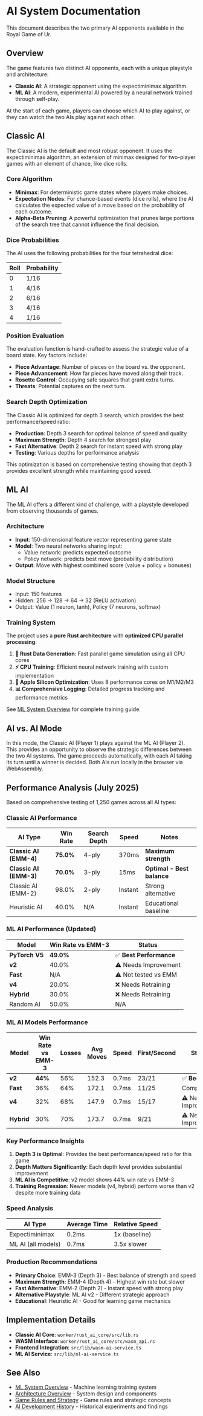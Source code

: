 # AI System Documentation

This document describes the two primary AI opponents available in the Royal Game of Ur.

## Overview

The game features two distinct AI opponents, each with a unique playstyle and architecture:

- **Classic AI**: A strategic opponent using the expectiminimax algorithm.
- **ML AI**: A modern, experimental AI powered by a neural network trained through self-play.

At the start of each game, players can choose which AI to play against, or they can watch the two AIs play against each other.

## Classic AI

The Classic AI is the default and most robust opponent. It uses the expectiminimax algorithm, an extension of minimax designed for two-player games with an element of chance, like dice rolls.

### Core Algorithm

- **Minimax**: For deterministic game states where players make choices.
- **Expectation Nodes**: For chance-based events (dice rolls), where the AI calculates the expected value of a move based on the probability of each outcome.
- **Alpha-Beta Pruning**: A powerful optimization that prunes large portions of the search tree that cannot influence the final decision.

### Dice Probabilities

The AI uses the following probabilities for the four tetrahedral dice:

| Roll | Probability |
| ---- | ----------- |
| 0    | 1/16        |
| 1    | 4/16        |
| 2    | 6/16        |
| 3    | 4/16        |
| 4    | 1/16        |

### Position Evaluation

The evaluation function is hand-crafted to assess the strategic value of a board state. Key factors include:

- **Piece Advantage**: Number of pieces on the board vs. the opponent.
- **Piece Advancement**: How far pieces have moved along their track.
- **Rosette Control**: Occupying safe squares that grant extra turns.
- **Threats**: Potential captures on the next turn.

### Search Depth Optimization

The Classic AI is optimized for depth 3 search, which provides the best performance/speed ratio:

- **Production**: Depth 3 search for optimal balance of speed and quality
- **Maximum Strength**: Depth 4 search for strongest play
- **Fast Alternative**: Depth 2 search for instant speed with strong play
- **Testing**: Various depths for performance analysis

This optimization is based on comprehensive testing showing that depth 3 provides excellent strength while maintaining good speed.

## ML AI

The ML AI offers a different kind of challenge, with a playstyle developed from observing thousands of games.

### Architecture

- **Input**: 150-dimensional feature vector representing game state
- **Model**: Two neural networks sharing input:
  - Value network: predicts expected outcome
  - Policy network: predicts best move (probability distribution)
- **Output**: Move with highest combined score (value + policy + bonuses)

### Model Structure

- Input: 150 features
- Hidden: 256 → 128 → 64 → 32 (ReLU activation)
- Output: Value (1 neuron, tanh), Policy (7 neurons, softmax)

### Training System

The project uses a **pure Rust architecture** with **optimized CPU parallel processing**:

1. **🦀 Rust Data Generation**: Fast parallel game simulation using all CPU cores
2. **⚡ CPU Training**: Efficient neural network training with custom implementation
3. **🍎 Apple Silicon Optimization**: Uses 8 performance cores on M1/M2/M3
4. **📊 Comprehensive Logging**: Detailed progress tracking and performance metrics

See [ML System Overview](./ml-system-overview.md) for complete training guide.

## AI vs. AI Mode

In this mode, the Classic AI (Player 1) plays against the ML AI (Player 2). This provides an opportunity to observe the strategic differences between the two AI systems. The game proceeds automatically, with each AI taking its turn until a winner is decided. Both AIs run locally in the browser via WebAssembly.

## Performance Analysis (July 2025)

Based on comprehensive testing of 1,250 games across all AI types:

### Classic AI Performance

| AI Type                | Win Rate  | Search Depth | Speed   | Notes                      |
| ---------------------- | --------- | ------------ | ------- | -------------------------- |
| **Classic AI (EMM-4)** | **75.0%** | 4-ply        | 370ms   | **Maximum strength**       |
| **Classic AI (EMM-3)** | **70.0%** | 3-ply        | 15ms    | **Optimal - Best balance** |
| Classic AI (EMM-2)     | 98.0%     | 2-ply        | Instant | Strong alternative         |
| Heuristic AI           | 40.0%     | N/A          | Instant | Educational baseline       |

### ML AI Performance (Updated)

| Model      | Win Rate vs EMM-3 | Status                  |
| ---------- | ----------------- | ----------------------- |
| **PyTorch V5** | **49.0%**        | ✅ **Best Performance** |
| **v2**     | 40.0%            | ⚠️ Needs Improvement    |
| **Fast**   | N/A              | ⚠️ Not tested vs EMM    |
| **v4**     | 20.0%            | ❌ Needs Retraining     |
| **Hybrid** | 30.0%            | ❌ Needs Retraining     |
| Random AI              | 50.0%     | N/A          | Instant | Baseline for comparison    |

### ML AI Models Performance

| Model      | Win Rate vs EMM-3 | Losses | Avg Moves | Speed | First/Second | Status               |
| ---------- | ----------------- | ------ | --------- | ----- | ------------ | -------------------- |
| **v2**     | **44%**           | 56%    | 152.3     | 0.7ms | 23/21        | ✅ **Best**          |
| **Fast**   | 36%               | 64%    | 172.1     | 0.7ms | 11/25        | Competitive          |
| **v4**     | 32%               | 68%    | 147.9     | 0.7ms | 15/17        | ⚠️ Needs Improvement |
| **Hybrid** | 30%               | 70%    | 173.7     | 0.7ms | 9/21         | ⚠️ Needs Improvement |

### Key Performance Insights

1. **Depth 3 is Optimal**: Provides the best performance/speed ratio for this game
2. **Depth Matters Significantly**: Each depth level provides substantial improvement
3. **ML AI is Competitive**: v2 model shows 44% win rate vs EMM-3
4. **Training Regression**: Newer models (v4, hybrid) perform worse than v2 despite more training data

### Speed Analysis

| AI Type            | Average Time | Relative Speed |
| ------------------ | ------------ | -------------- |
| Expectiminimax     | 0.2ms        | 1x (baseline)  |
| ML AI (all models) | 0.7ms        | 3.5x slower    |

### Production Recommendations

- **Primary Choice**: EMM-3 (Depth 3) - Best balance of strength and speed
- **Maximum Strength**: EMM-4 (Depth 4) - Highest win rate but slower
- **Fast Alternative**: EMM-2 (Depth 2) - Instant speed with strong play
- **Alternative Playstyle**: ML AI v2 - Different strategic approach
- **Educational**: Heuristic AI - Good for learning game mechanics

## Implementation Details

- **Classic AI Core**: `worker/rust_ai_core/src/lib.rs`
- **WASM Interface**: `worker/rust_ai_core/src/wasm_api.rs`
- **Frontend Integration**: `src/lib/wasm-ai-service.ts`
- **ML AI Service**: `src/lib/ml-ai-service.ts`

## See Also

- [ML System Overview](./ml-system-overview.md) - Machine learning training system
- [Architecture Overview](./architecture-overview.md) - System design and components
- [Game Rules and Strategy](./game-rules-strategy.md) - Game rules and strategic concepts
- [AI Development History](./ai-development-history.md) - Historical experiments and findings
